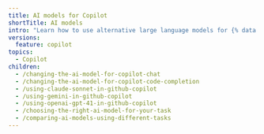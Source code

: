 ```yaml
---
title: AI models for Copilot
shortTitle: AI models
intro: "Learn how to use alternative large language models for {% data variables.product.prodname_copilot %}."
versions:
  feature: copilot
topics:
  - Copilot
children:
  - /changing-the-ai-model-for-copilot-chat
  - /changing-the-ai-model-for-copilot-code-completion
  - /using-claude-sonnet-in-github-copilot
  - /using-gemini-in-github-copilot
  - /using-openai-gpt-41-in-github-copilot
  - /choosing-the-right-ai-model-for-your-task
  - /comparing-ai-models-using-different-tasks
---
```

